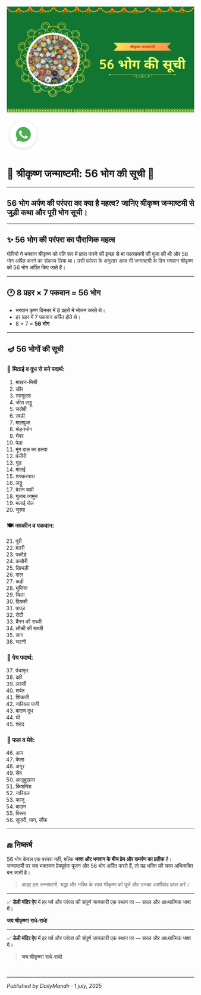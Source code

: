 <!-- Banner SVG -->
![Banner](https://raw.githubusercontent.com/anandwana001/content-repo/refs/heads/main/puja/58.png)

<!-- Share & WhatsApp icons as SVG -->
<a href="https://api.whatsapp.com/send?text=Check%20out%20this%20article%20in%20the%20Daily%20Mandir%20app%3A%20https%3A%2F%2Fwww.dailymandir.com%2Farticles%3FcontentUrl%3Dhttps%253A%252F%252Fraw.githubusercontent.com%252Fanandwana001%252Fcontent-repo%252Frefs%252Fheads%252Fmain%252Fpuja%252F58.png%26title%3D56%2520Bhog">
  <img src="https://raw.githubusercontent.com/anandwana001/content-repo/refs/heads/main/assets/ic_wtsapp_share_rounded.svg" alt="WhatsApp"/>
</a>


<br>

# 🌼 श्रीकृष्ण जन्माष्टमी: 56 भोग की सूची 🌼  #

------

## 56 भोग अर्पण की परंपरा का क्या है महत्व? जानिए श्रीकृष्ण जन्माष्टमी से जुड़ी कथा और पूरी भोग सूची। ##

---

## ✨ 56 भोग की परंपरा का पौराणिक महत्व

गोपियों ने भगवान श्रीकृष्ण को पति रूप में प्राप्त करने की इच्छा से मां कात्यायनी की पूजा की थी और 56 भोग अर्पित करने का संकल्प लिया था। उसी परंपरा के अनुसार आज भी जन्माष्टमी के दिन भगवान श्रीकृष्ण को 56 भोग अर्पित किए जाते हैं।

---

## 🕐 8 प्रहर × 7 पकवान = 56 भोग

- भगवान कृष्ण दिनभर में 8 प्रहरों में भोजन करते थे।  
- हर प्रहर में 7 पकवान अर्पित होते थे।  
- 8 × 7 = **56 भोग**

---

## 🪔 56 भोगों की सूची

### 🍬 मिठाई व दूध से बने पदार्थ:
1. माखन-मिश्री  
2. खीर  
3. रसगुल्ला  
4. जीरा लड्डू  
5. जलेबी  
6. रबड़ी  
7. मालपुआ  
8. मोहनभोग  
9. घेवर  
10. पेड़ा  
11. मूंग दाल का हलवा  
12. पंजीरी  
13. गुड़  
14. मालई  
15. शक्करपारा  
16. लड्डू  
17. बेसन बर्फी  
18. गुलाब जामुन  
19. मलाई रोल  
20. चूरमा  

### 🍽️ नमकीन व पकवान:
21. पूरी  
22. मठरी  
23. पकौड़े  
24. कचौरी  
25. खिचड़ी  
26. दाल  
27. कढ़ी  
28. भुजिया  
29. चिला  
30. टिक्की  
31. पापड़  
32. रोटी  
33. बैंगन की सब्जी  
34. लौकी की सब्जी  
35. साग  
36. चटनी  

### 🧴 पेय पदार्थ:
37. पंचामृत  
38. दही  
39. लस्सी  
40. शर्बत  
41. शिंकजी  
42. नारियल पानी  
43. बादाम दूध  
44. घी  
45. शहद  

### 🍓 फल व मेवे:
46. आम  
47. केला  
48. अंगूर  
49. सेब  
50. आलूबुखारा  
51. किशमिश  
52. नारियल  
53. काजू  
54. बादाम  
55. पिस्ता  
56. सुपारी, पान, सौंफ  

---

## 🔚 निष्कर्ष

56 भोग केवल एक परंपरा नहीं, बल्कि **भक्त और भगवान के बीच प्रेम और समर्पण का प्रतीक** है।  
जन्माष्टमी पर जब भक्तजन प्रेमपूर्वक पूजन और 56 भोग अर्पित करते हैं, तो यह भक्ति की चरम अभिव्यक्ति बन जाती है।

> आइए इस जन्माष्टमी, श्रद्धा और भक्ति के साथ श्रीकृष्ण को पूजें और उनका आशीर्वाद प्राप्त करें।

---

✅ **डेली मंदिर ऐप** में हर पर्व और परंपरा की संपूर्ण जानकारी एक स्थान पर — सरल और आध्यात्मिक भाषा में।

**जय श्रीकृष्ण! राधे-राधे!**

---
✅ **डेली मंदिर ऐप** में हर पर्व और परंपरा की संपूर्ण जानकारी एक स्थान पर — सरल और आध्यात्मिक भाषा में।

> **जय श्रीकृष्ण! राधे-राधे!**

<br>

---

*Published by DailyMandir · 1 july, 2025*
